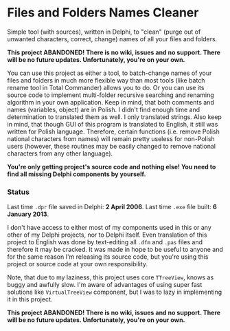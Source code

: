 # Files and Folders Names Cleaner

Simple tool (with sources), written in Delphi, to "clean" (purge out of unwanted characters, correct, change) names of all your files and folders.

**This project ABANDONED! There is no wiki, issues and no support. There will be no future updates. Unfortunately, you're on your own.**

You can use this project as either a tool, to batch-change names of your files and folders in much more flexible way than most tools (like batch rename tool in Total Commander) allows you to do. Or you can use its source code to implement multi-folder recursive searching and renaming algorithm in your own application. Keep in mind, that both comments and names (variables, object) are in Polish. I didn't find enough time and determination to translated them as well. I only translated strings. Also keep in mind, that though GUI of this program is translated to English, it still was written for Polish language. Therefore, certain functions (i.e. remove Polish national characters from names) will remain pretty useless for non-Polish users (however, these routines may be easily changed to remove national characters from any other language).

**You're only getting project's source code and nothing else! You need to find all missing Delphi components by yourself.**

### Status

Last time `.dpr` file saved in Delphi: **2 April 2006**. Last time `.exe` file built: **6 January 2013**.

I don't have access to either most of my components used in this or any other of my Delphi projects, nor to Delphi itself. Even translation of this project to English was done by text-editing all `.dfm` and `.pas` files and therefore it may be cracked. It was made in hope to be useful to anyone and for the same reason I'm releasing its source code, but you're using this project or source code at your own responsibility.

Note, that due to my laziness, this project uses core `TTreeView`, knows as buggy and awfully slow. I'm aware of advantages of using super fast solutions like `VirtualTreeView` component, but I was to lazy in implementing it in this project.

**This project ABANDONED! There is no wiki, issues and no support. There will be no future updates. Unfortunately, you're on your own.**